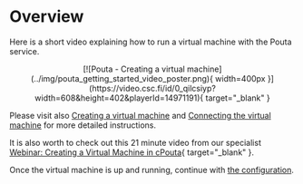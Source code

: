 # Overview

Here is a short video explaining how to run a virtual machine with the Pouta service.

<center>
[![Pouta - Creating a virtual machine](../img/pouta_getting_started_video_poster.png){ width=400px }](https://video.csc.fi/id/0_qilcsiyp?width=608&height=402&playerId=14971191){ target="_blank" }
</center>

Please visit also [Creating a virtual machine](launch-vm-from-web-gui.md) and [Connecting the virtual machine](connecting-to-vm.md) for more detailed instructions.

It is also worth to check out this 21 minute video from our specialist [Webinar: Creating a Virtual Machine in cPouta](https://www.youtube.com/watch?v=CIO8KRbgDoI){ target="_blank" }.

Once the virtual machine is up and running, continue with [the configuration](configuration.md).
